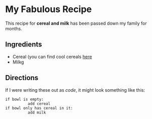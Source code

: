 # My Fabulous Recipe

This recipe for **cereal and milk** has been passed down my family for months.


## Ingredients
* Cereal (you can find cool cereals [here](file:///C:/Users/MAHMOUD-DELL-LAPTOP/Desktop/www.example.com/coolcereals) 
* Milkg 

## Directions
If I were writing these out as _code_, it might look something like this:

```
if bowl is empty: 
          add cereal
if bowl only has cereal in it: 
          add milk
```

